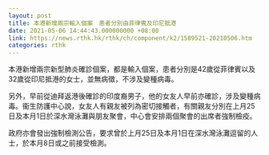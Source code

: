 ```yaml
---
layout: post
title: 本港新增兩宗輸入個案　患者分別由菲律賓及印尼抵港
date: 2021-05-06 14:44:43.000000000 +08:00
link: https://news.rthk.hk/rthk/ch/component/k2/1589521-20210506.htm
categories: rthk
---
```


本港新增兩宗新型肺炎確診個案，都是輸入個案，患者分別是42歲從菲律賓以及32歲從印尼抵港的女士，並無病徵，不涉及變種病毒。

另外，早前從迪拜返港後確診的印度裔男子，他的女友人早前亦確診，涉及變種病毒。衞生防護中心說，女友人有親友被列為密切接觸者，有關親友分別在上月25日及本月1日於深水灣泳灘與朋友聚會，中心會安排兩個聚會的出席者強制檢疫。

政府亦會發出強制檢測公告，要求曾於上月25日及本月1日在深水灣泳灘逗留的人士，於本月8日或之前接受檢測。
